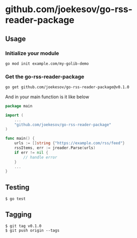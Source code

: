 # github.com/joekesov/go-rss-reader-package

## Usage

### Initialize your module

```bash
go mod init example.com/my-golib-demo
```

### Get the go-rss-reader-package

```bash
go get github.com/joekesov/go-rss-reader-package@v0.1.0
```

And in your main function is it like below

```go
package main

import (
    ...
    "github.com/joekesov/go-rss-reader-package"
)

func main() {
	urls := []string {"https://example.com/rss/feed"}
	rssItems, err := jreader.Parse(urls)
	if err != nil {
		// handle error
	}
	...
}
```

## Testing

```
$ go test
```

## Tagging

```
$ git tag v0.1.0
$ git push origin --tags
```
